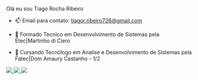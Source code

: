 Olá eu sou Tiago Rocha Ribeiro

- 📫 Email para contato: tiagor.ribeiro726@gmail.com 

- 📒 Formado Tecnico em Desenvolvimento de Sistemas pela Etec|Martinho di Ciero
- 📒 Cursando Tecnólogo em Analise e Desenvolvimento de Sistemas pela Fatec|Dom Amaury Castanho - 1/2

<div>
  <a href="https://https://github.com/Tigaas">
    <img src="https://github-readme-stats.vercel.app/api?username=Tigaas&theme=tokyonight&show_icons=true&hide_border=false&count_private=true">
     <img src="https://github-readme-streak-stats.herokuapp.com/?user=Tigaas&theme=tokyonight&hide_border=false">
     <img src="https://github-readme-stats.vercel.app/api/top-langs/?username=Tigaas&theme=tokyonight&show_icons=true&hide_border=false&layout=compact">
</div>




